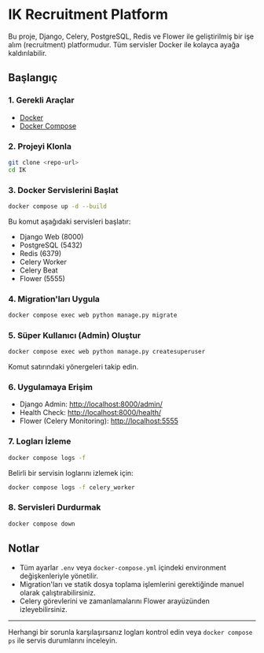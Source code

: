 # IK Recruitment Platform

Bu proje, Django, Celery, PostgreSQL, Redis ve Flower ile geliştirilmiş bir işe alım (recruitment) platformudur. Tüm servisler Docker ile kolayca ayağa kaldırılabilir.

## Başlangıç

### 1. Gerekli Araçlar
- [Docker](https://www.docker.com/products/docker-desktop)
- [Docker Compose](https://docs.docker.com/compose/)

### 2. Projeyi Klonla
```bash
git clone <repo-url>
cd IK
```

### 3. Docker Servislerini Başlat
```bash
docker compose up -d --build
```
Bu komut aşağıdaki servisleri başlatır:
- Django Web (8000)
- PostgreSQL (5432)
- Redis (6379)
- Celery Worker
- Celery Beat
- Flower (5555)

### 4. Migration'ları Uygula
```bash
docker compose exec web python manage.py migrate
```

### 5. Süper Kullanıcı (Admin) Oluştur
```bash
docker compose exec web python manage.py createsuperuser
```
Komut satırındaki yönergeleri takip edin.

### 6. Uygulamaya Erişim
- Django Admin: [http://localhost:8000/admin/](http://localhost:8000/admin/)
- Health Check: [http://localhost:8000/health/](http://localhost:8000/health/)
- Flower (Celery Monitoring): [http://localhost:5555](http://localhost:5555)

### 7. Logları İzleme
```bash
docker compose logs -f
```
Belirli bir servisin loglarını izlemek için:
```bash
docker compose logs -f celery_worker
```

### 8. Servisleri Durdurmak
```bash
docker compose down
```

## Notlar
- Tüm ayarlar `.env` veya `docker-compose.yml` içindeki environment değişkenleriyle yönetilir.
- Migration'ları ve statik dosya toplama işlemlerini gerektiğinde manuel olarak çalıştırabilirsiniz.
- Celery görevlerini ve zamanlamalarını Flower arayüzünden izleyebilirsiniz.

---

Herhangi bir sorunla karşılaşırsanız logları kontrol edin veya `docker compose ps` ile servis durumlarını inceleyin.

